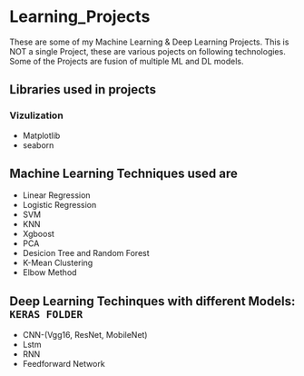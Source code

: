 # Learning_Projects
These are some of my Machine Learning & Deep Learning Projects. This is NOT a single Project, these are various pojects on following technologies.
Some of the Projects are fusion of multiple ML and DL models.

## Libraries used in projects
### Vizulization
- Matplotlib
- seaborn

### 


## Machine Learning Techniques used are
- Linear Regression
- Logistic Regression
- SVM 
- KNN
- Xgboost
- PCA
- Desicion Tree and Random Forest
- K-Mean Clustering
- Elbow Method

## Deep Learning Techinques with different Models: `KERAS FOLDER` 
- CNN-(Vgg16, ResNet, MobileNet)
- Lstm
- RNN
- Feedforward Network




